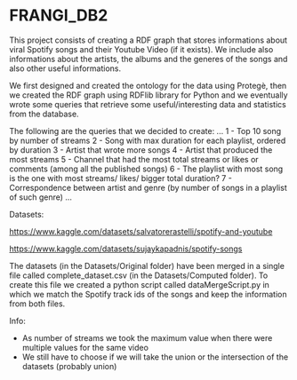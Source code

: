 # FRANGI_DB2

This project consists of creating a RDF graph that stores informations about viral Spotify songs and their Youtube Video (if it exists). We include also informations about the artists, the albums and the generes of the songs and also other useful informations.

We first designed and created the ontology for the data using Protegè, then we created the RDF graph using RDFlib library for Python and we eventually wrote some queries that retrieve some useful/interesting data and statistics from the database.

The following are the queries that we decided to create:
...
 1 - Top 10 song by number of streams
 2 - Song with max duration for each playlist, ordered by duration
 3 - Artist that wrote more songs
 4 - Artist that produced the most streams
 5 - Channel that had the most total streams or likes or comments (among all the published songs)
 6 - The playlist with most song is the one with most streams/ likes/ bigger total duration?
 7 - Correspondence between artist and genre (by number of songs in a playlist of such genre)
...



Datasets:

https://www.kaggle.com/datasets/salvatorerastelli/spotify-and-youtube

https://www.kaggle.com/datasets/sujaykapadnis/spotify-songs

The datasets (in the Datasets/Original folder) have been merged in a single file called complete_dataset.csv (in the Datasets/Computed folder). To create this file we created a python script called dataMergeScript.py in which we match the Spotify track ids of the songs and keep the information from both files.



Info:

 - As number of streams we took the maximum value when there were multiple values for the same video
 - We still have to choose if we will take the union or the intersection of the datasets (probably union)